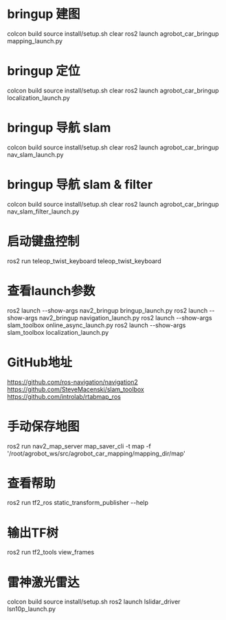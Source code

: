 
# bringup 建图  
colcon build
source install/setup.sh
clear
ros2 launch agrobot_car_bringup mapping_launch.py


# bringup 定位  
colcon build
source install/setup.sh
clear
ros2 launch agrobot_car_bringup localization_launch.py


# bringup 导航 slam  
colcon build
source install/setup.sh
clear
ros2 launch agrobot_car_bringup nav_slam_launch.py


# bringup 导航 slam  &  filter
colcon build
source install/setup.sh
clear
ros2 launch agrobot_car_bringup nav_slam_filter_launch.py


# 启动键盘控制
ros2 run teleop_twist_keyboard teleop_twist_keyboard
 
# 查看launch参数
ros2 launch --show-args nav2_bringup bringup_launch.py
ros2 launch --show-args nav2_bringup navigation_launch.py
ros2 launch --show-args slam_toolbox online_async_launch.py
ros2 launch --show-args slam_toolbox localization_launch.py

# GitHub地址
https://github.com/ros-navigation/navigation2
https://github.com/SteveMacenski/slam_toolbox
https://github.com/introlab/rtabmap_ros


# 手动保存地图
ros2 run nav2_map_server map_saver_cli -t map -f '/root/agrobot_ws/src/agrobot_car_mapping/mapping_dir/map'
 
# 查看帮助
ros2 run tf2_ros static_transform_publisher --help

# 输出TF树
ros2 run tf2_tools view_frames

# 雷神激光雷达
colcon build
source install/setup.sh
ros2 launch lslidar_driver lsn10p_launch.py
 

